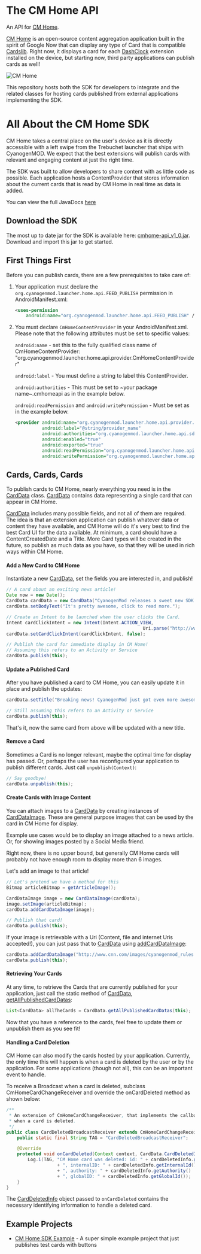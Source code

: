 **The CM Home API**
===========================

An API for [CM Home](https://github.com/CyanogenMod/android_packages_apps_CMHome).

 [CM Home](https://github.com/CyanogenMod/android_packages_apps_CMHome) is an open-source content aggregation application built in the spirit of Google Now that can display any type of Card that is compatible [Cardslib](https://github.com/gabrielemariotti/cardslib). Right now, it displays a card for each [DashClock](https://code.google.com/p/dashclock/) extension installed on the device, but starting now, third party applications can publish cards as well!

![CM Home](sdk/docs/cmhome_screen1.png)

This repository hosts both the SDK for developers to integrate and the related classes for hosting cards published from external applications implementing the SDK.

# **All About the CM Home SDK**

CM Home takes a central place on the user's device as it is directly accessible with a left swipe from the Trebuchet launcher that ships with CyanogenMOD. We expect that the best extensions will publish cards with relevant and engaging content at just the right time.

The SDK was built to allow developers to share content with as little code as possible. Each application hosts a ContentProvider that stores information about the current cards that is read by CM Home in real time as data is added.

You can view the full JavaDocs [here](http://cyanogenmod.github.io/external_cyanogen_cmhomeapi/)

## Download the SDK

The most up to date jar for the SDK is available here: [cmhome-api_v1_0.jar](releases/cmhome-api_v1_0.jar). Download and import this jar to get started.

## First Things First

Before you can publish cards, there are a few prerequisites to take care of:

1. Your application must declare the `org.cyanogenmod.launcher.home.api.FEED_PUBLISH` permission in AndroidManifest.xml:

    ```xml
    <uses-permission
        android:name="org.cyanogenmod.launcher.home.api.FEED_PUBLISH" />
    ```
    
2.  You must declare `CmHomeContentProvider` in your AndroidManifest.xml. Please note that the following attributes must be set to specific values:

    `android:name` - set this to the fully qualified class name of CmHomeContentProvider: "org.cyanogenmod.launcher.home.api.provider.CmHomeContentProvider"
    
    `android:label` - You must define a string to label this ContentProvider.
    
    `android:authorities` - This must be set to ~your package name~.cmhomeapi as in the example below.
    
    `android:readPermission` and `android:writePermission` - Must be set as in the example below.


    ```xml
    <provider android:name="org.cyanogenmod.launcher.home.api.provider.CmHomeContentProvider"
              android:label="@string/provider_name"
              android:authorities="org.cyanogenmod.launcher.home.api.sdkexample.cmhomeapi"
              android:enabled="true"
              android:exported="true"
              android:readPermission="org.cyanogenmod.launcher.home.api.FEED_READ"
              android:writePermission="org.cyanogenmod.launcher.home.api.FEED_WRITE" />
    ```

## Cards, Cards, Cards

To publish cards to CM Home, nearly everything you need is in the [CardData][1] class. [CardData][1] contains data representing a single card that can appear in CM Home. 

[CardData][1] includes many possible fields, and not all of them are required. The idea is that an extension application can publish whatever data or content they have available, and CM Home will do it's very best to find the best Card UI for the data available. At minimum, a card should have a ContentCreatedDate and a Title. More Card types will be created in the future, so publish as much data as you have, so that they will be used in rich ways within CM Home.

#### Add a New Card to CM Home

Instantiate a new [CardData][1], set the fields you are interested in, and publish!

```java
// A card about an exciting news article!
Date now = new Date();
CardData cardData = new CardData("CyanogenMod releases a sweet new SDK!", now);
cardData.setBodyText("It's pretty awesome, click to read more.");

// Create an Intent to be launched when the user clicks the Card.
Intent cardClickIntent = new Intent(Intent.ACTION_VIEW,
                                                   Uri.parse("http://www.cnn.com/articles/awesome_cm_sdk.html"));
cardData.setCardClickIntent(cardClickIntent, false);

// Publish the card for immediate display in CM Home!
// Assuming this refers to an Activity or Service
cardData.publish(this);

```

#### Update a Published Card

After you have published a card to CM Home, you can easily update it in place and publish the updates:

```java
cardData.setTitle("Breaking news! CyanogenMod just got even more awesome.");

// Still assuming this refers to an Activity or Service
cardData.publish(this);
```

That's it, now the same card from above will be updated with a new title.

#### Remove a Card

Sometimes a Card is no longer relevant, maybe the optimal time for display has passed. Or, perhaps the user has reconfigured your application to publish different cards. Just call `unpublish(Context)`:

```java
// Say goodbye!
cardData.unpublish(this);
```

#### Create Cards with Image Content

You can attach images to a [CardData][1] by creating instances of [CardDataImage][2]. These are general purpose images that can be used by the card in CM Home for display. 

Example use cases would be to display an image attached to a news article. Or, for showing images posted by a Social Media friend.

Right now, there is no upper bound, but generally CM Home cards will probably not have enough room to display more than 6 images.

Let's add an image to that article!
    
```java
// Let's pretend we have a method for this
Bitmap articleBitmap = getArticleImage();

CardDataImage image = new CardDataImage(cardData);
image.setImage(articleBitmap);
cardData.addCardDataImage(image);

// Publish that card!
cardData.publish(this);
```

If your image is retrievable with a Uri (Content, file and internet Uris accepted!), you can just pass that to [CardData][1] using [addCardDataImage][3]:

```java
cardData.addCardDataImage("http://www.cnn.com/images/cyanogenmod_rules.jpg");
cardData.publish(this);

```

#### Retrieving Your Cards

At any time, to retrieve the Cards that are currently published for your application, just call the static method of [CardData][1], [getAllPublishedCardDatas][4]:

```java
List<CardData> allTheCards = CardData.getAllPublishedCardDatas(this);
```

Now that you have a reference to the cards, feel free to update them or unpublish them as you see fit!

#### Handling a Card Deletion

CM Home can also modify the cards hosted by your application. Currently, the only time this will happen is when a card is deleted by the user or by the application. For some applications (though not all), this can be an important event to handle.

To receive a Broadcast when a card is deleted, subclass CmHomeCardChangeReceiver and override the onCardDeleted method as shown below:

```java
/**
 * An extension of CmHomeCardChangeReceiver, that implements the callback for
 * when a card is deleted.
 */
public class CardDeletedBroadcastReceiver extends CmHomeCardChangeReceiver{
    public static final String TAG = "CardDeletedBroadcastReceiver";

    @Override
    protected void onCardDeleted(Context context, CardData.CardDeletedInfo cardDeletedInfo) {
        Log.i(TAG, "CM Home card was deleted: id: " + cardDeletedInfo.getId()
                   + ", internalID: " + cardDeletedInfo.getInternalId()
                   + ", authority: " + cardDeletedInfo.getAuthority()
                   + ", globalID: " + cardDeletedInfo.getGlobalId());    
    }
}
```

The [CardDeletedInfo][5] object passed to `onCardDeleted` contains the necessary identifying information to handle a deleted card.


## Example Projects

* [CM Home SDK Example](https://github.com/mattgmg1990/CMHome-SDK-Example) - A super simple example project that just publishes test cards with buttons 

[1]: http://cyanogenmod.github.io/external_cyanogen_cmhomeapi/reference/org/cyanogenmod/launcher/home/api/cards/CardData.html "CardData"
[2]: http://cyanogenmod.github.io/external_cyanogen_cmhomeapi/reference/org/cyanogenmod/launcher/home/api/cards/CardDataImage.html "CardDataImage"

[3]: http://cyanogenmod.github.io/external_cyanogen_cmhomeapi/reference/org/cyanogenmod/launcher/home/api/cards/CardData.html#addCardDataImage(android.net.Uri) "addCardDataImage"

[4]:
http://cyanogenmod.github.io/external_cyanogen_cmhomeapi/reference/org/cyanogenmod/launcher/home/api/cards/CardData.html#getAllPublishedCardDatas(android.content.Context) "getAllPublishedCardDatas"

[5]: http://cyanogenmod.github.io/external_cyanogen_cmhomeapi/reference/org/cyanogenmod/launcher/home/api/cards/CardData.CardDeletedInfo.html "CardDeletedInfo"

